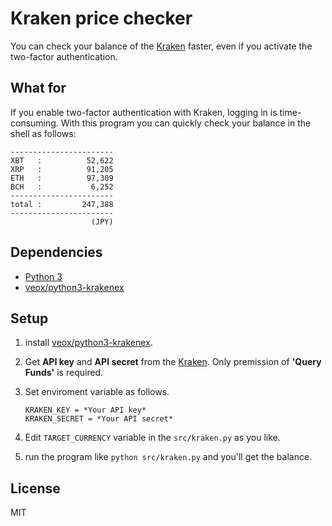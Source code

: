 # Kraken price checker
You can check your balance of the [Kraken](https://www.kraken.com/) faster, even if you activate the two-factor authentication.

## What for
If you enable two-factor authentication with Kraken, logging in is time-consuming. With this program you can quickly check your balance in the shell as follows:

```
-----------------------
XBT   :          52,622
XRP   :          91,205
ETH   :          97,309
BCH   :           6,252
-----------------------
total :         247,388
-----------------------
                  (JPY)
```

## Dependencies
- [Python 3](https://www.python.org/downloads/)
- [veox/python3-krakenex](https://github.com/veox/python3-krakenex)

## Setup
1. install [veox/python3-krakenex](https://github.com/veox/python3-krakenex).

1. Get **API key** and **API secret** from the [Kraken](https://www.kraken.com/). Only premission of **'Query Funds'** is required.

1. Set enviroment variable as follows.
    ```
    KRAKEN_KEY = *Your API key*
    KRAKEN_SECRET = *Your API secret*
    ```

1. Edit `TARGET_CURRENCY` variable in the `src/kraken.py` as you like.

1. run the program like `python src/kraken.py` and you'll get the balance.

## License
MIT

